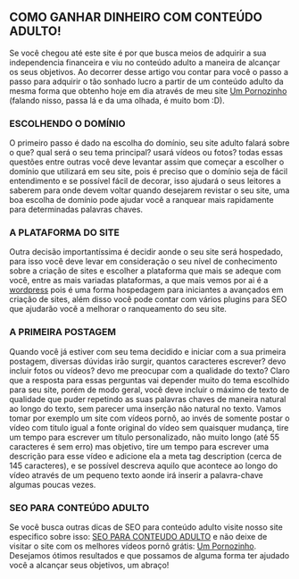 ## COMO GANHAR DINHEIRO COM CONTEÚDO ADULTO!

Se você chegou até este site é por que busca meios de adquirir a sua independencia financeira e viu no conteúdo adulto a maneira de alcançar os seus objetivos. Ao decorrer desse artigo vou contar para você o passo a passo para adquirir o tão sonhado lucro a partir de um conteúdo adulto da mesma forma que obtenho hoje em dia através de meu site [Um Pornozinho](https://umpornozinho.com) (falando nisso, passa lá e da uma olhada, é muito bom :D).

### ESCOLHENDO O DOMÍNIO

O primeiro passo é dado na escolha do domínio, seu site adulto falará sobre o que? qual será o seu tema principal? usará vídeos ou fotos? todas essas questões entre outras você deve levantar assim que começar a escolher o domínio que utilizará em seu site, pois é preciso que o domínio seja de fácil entendimento e se possível fácil de decorar, isso ajudará o seus leitores a saberem para onde devem voltar quando desejarem revistar o seu site, uma boa escolha de domínio pode ajudar você a ranquear mais rapidamente para determinadas palavras chaves.

### A PLATAFORMA DO SITE

Outra decisão importantíssima é decidir aonde o seu site será hospedado, para isso você deve levar em consideração o seu nível de conhecimento sobre a criação de sites e escolher a plataforma que mais se adeque com você, entre as mais variadas plataformas, a que mais vemos por ai é a [wordpress](https://wordpress.com/pt-br/) pois é uma forma hospedagem para iniciantes a avançados em criação de sites, além disso você pode contar com vários plugins para SEO que ajudarão você a melhorar o ranqueamento do seu site.

### A PRIMEIRA POSTAGEM

Quando você já estiver com seu tema decidido e iniciar com a sua primeira postagem, diversas dúvidas irão surgir, quantos caracteres escrever? devo incluir fotos ou vídeos? devo me preocupar com a qualidade do texto? Claro que a resposta para essas perguntas vai depender muito do tema escolhido para seu site, porém de modo geral, você deve incluir o máximo de texto de qualidade que puder repetindo as suas palavras chaves de maneira natural ao longo do texto, sem parecer uma inserção não natural no texto.
Vamos tomar por exemplo um site com vídeos pornô, ao invés de somente postar o vídeo com titulo igual a fonte original do vídeo sem quaisquer mudança, tire um tempo para escrever um título personalizado, não muito longo (até 55 caracteres é sem erro) mas objetivo, tire um tempo para escrever uma descrição para  esse vídeo e adicione ela a meta tag description (cerca de 145 caracteres), e se possível descreva aquilo que acontece ao longo do vídeo através de um pequeno texto aonde irá inserir a palavra-chave algumas poucas vezes.
### SEO PARA CONTEÚDO ADULTO
Se você busca outras dicas de SEO para conteúdo adulto visite nosso site especifico sobre isso: [SEO PARA CONTEUDO ADULTO](https://seoconteudoadulto.blogspot.com.br) e não deixe de visitar o site com os melhores vídeos pornô grátis: [Um Pornozinho](https://umpornozinho.com).
Desejamos ótimos resultados e que possamos de alguma forma ter ajudado você a alcançar seus objetivos, um abraço!
